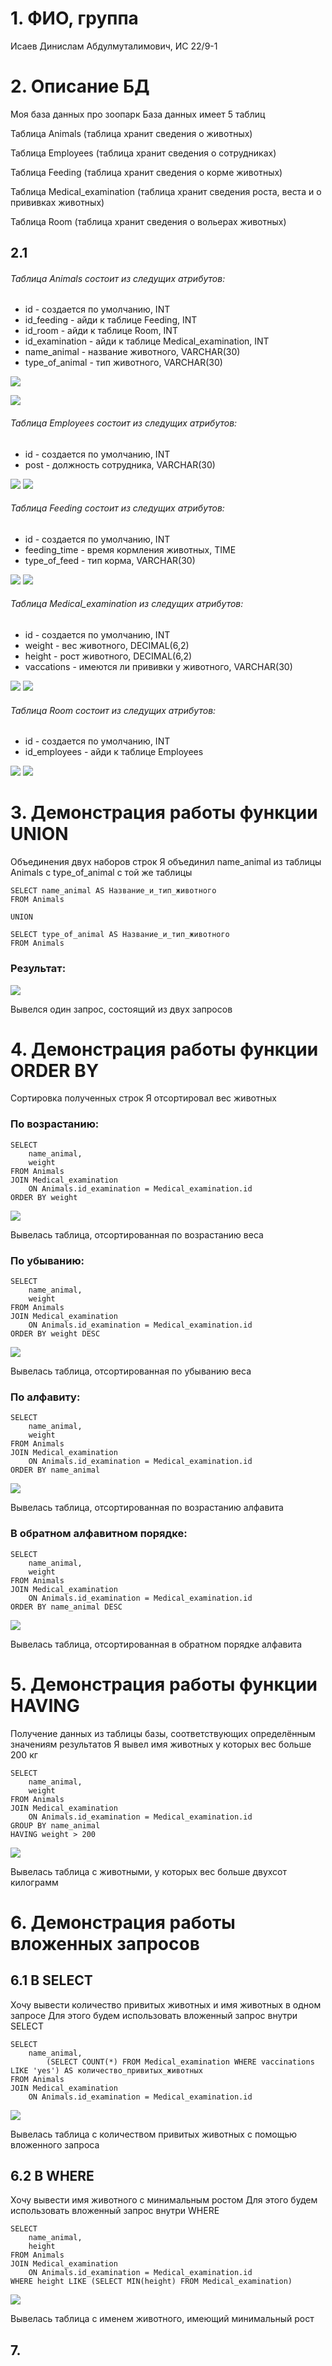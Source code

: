 # 1. ФИО, группа
 
  Исаев Динислам Абдулмуталимович, ИС 22/9-1

# 2. Описание БД

Моя база данных про зоопарк
База данных имеет 5 таблиц

Таблица Animals (таблица хранит сведения о животных)

Таблица Employees (таблица хранит сведения о сотрудниках)

Таблица Feeding (таблица хранит сведения о корме животных)

Таблица Medical_examination (таблица хранит сведения роста, веста и о прививках животных)

Таблица Room (таблица хранит сведения о вольерах животных)

## 2.1

###### Таблица Animals состоит из следущих атрибутов:
* id - создается по умолчанию, INT
* id_feeding - айди к таблице Feeding, INT
* id_room - айди к таблице Room, INT
* id_examination - айди к таблице Medical_examination, INT
* name_animal - название животного, VARCHAR(30)
* type_of_animal - тип животного, VARCHAR(30)

![](screens/Animals1.png)

![](screens/Animals2.png)


###### Таблица Employees состоит из следущих атрибутов:
* id - создается по умолчанию, INT
* post - должность сотрудника, VARCHAR(30)

![](screens/Employees2.png)
![](screens/Employees1.png)


###### Таблица Feeding состоит из следущих атрибутов:
* id - создается по умолчанию, INT
* feeding_time - время кормления животных, TIME
* type_of_feed - тип корма, VARCHAR(30)

![](screens/feeding1.png)
![](screens/feeding2.png)


###### Таблица Medical_examination из следущих атрибутов:
* id - создается по умолчанию, INT
* weight - вес животного, DECIMAL(6,2)
* height - рост животного, DECIMAL(6,2)
* vaccations - имеются ли прививки у животного, VARCHAR(30)

![](screens/medical1.png)
![](screens/medical2.png)

###### Таблица Room состоит из следущих атрибутов:
* id - создается по умолчанию, INT
* id_employees - айди к таблице Employees

![](screens/room1.png)
![](screens/room2.png)	


# 3. Демонстрация работы функции UNION

Объединения двух наборов строк
Я объединил name_animal из таблицы Animals с type_of_animal с той же таблицы

```
SELECT name_animal AS Название_и_тип_животного
FROM Animals

UNION

SELECT type_of_animal AS Название_и_тип_животного
FROM Animals
```

### Результат:
![](screens/union.png)

Вывелся один запрос, состоящий из двух запросов


# 4. Демонстрация работы функции ORDER BY

Сортировка полученных строк
Я отсортировал вес животных

### По возрастанию:

```
SELECT
	name_animal,
	weight
FROM Animals
JOIN Medical_examination
	ON Animals.id_examination = Medical_examination.id
ORDER BY weight
```
![](screens/orderby1.png)

Вывелась таблица, отсортированная по возрастанию веса


### По убыванию:

```
SELECT
	name_animal,
	weight
FROM Animals
JOIN Medical_examination
	ON Animals.id_examination = Medical_examination.id
ORDER BY weight DESC
```

![](screens/orderby2.png)

Вывелась таблица, отсортированная по убыванию веса


### По алфавиту:

```
SELECT
	name_animal,
	weight
FROM Animals
JOIN Medical_examination
	ON Animals.id_examination = Medical_examination.id
ORDER BY name_animal
```

![](screens/orderby3.png)

Вывелась таблица, отсортированная по возрастанию алфавита

### В обратном алфавитном порядке:

```
SELECT
	name_animal,
	weight
FROM Animals
JOIN Medical_examination
	ON Animals.id_examination = Medical_examination.id
ORDER BY name_animal DESC
```

![](screens/orderby4.png)

Вывелась таблица, отсортированная в обратном порядке алфавита


# 5. Демонстрация работы функции HAVING

Получение данных из таблицы базы, соответствующих определённым значениям результатов
Я вывел имя животных у которых вес больше 200 кг

```
SELECT
	name_animal,
	weight
FROM Animals
JOIN Medical_examination
	ON Animals.id_examination = Medical_examination.id
GROUP BY name_animal
HAVING weight > 200
```

![](screens/having.png)

Вывелась таблица с животными, у которых вес больше двухсот килограмм


# 6. Демонстрация работы вложенных запросов

## 6.1 В SELECT

Хочу вывести количество привитых животных и имя животных в одном запросе
Для этого будем использовать вложенный запрос внутри SELECT

```
SELECT 
	name_animal, 
        (SELECT COUNT(*) FROM Medical_examination WHERE vaccinations LIKE 'yes') AS количество_привитых_животных
FROM Animals 
JOIN Medical_examination
	ON Animals.id_examination = Medical_examination.id
```

![](screens/attached_request.png)

Вывелась таблица с количеством привитых животных с помощью вложенного запроса

## 6.2 В WHERE

Хочу вывести имя животного с минимальным ростом
Для этого будем использовать вложенный запрос внутри WHERE

```
SELECT 
	name_animal,
    height
FROM Animals
JOIN Medical_examination
	ON Animals.id_examination = Medical_examination.id
WHERE height LIKE (SELECT MIN(height) FROM Medical_examination)
```

![](screens/attached_request2.png)

Вывелась таблица с именем животного, имеющий минимальный рост


## 7. 


	
		
	
  
